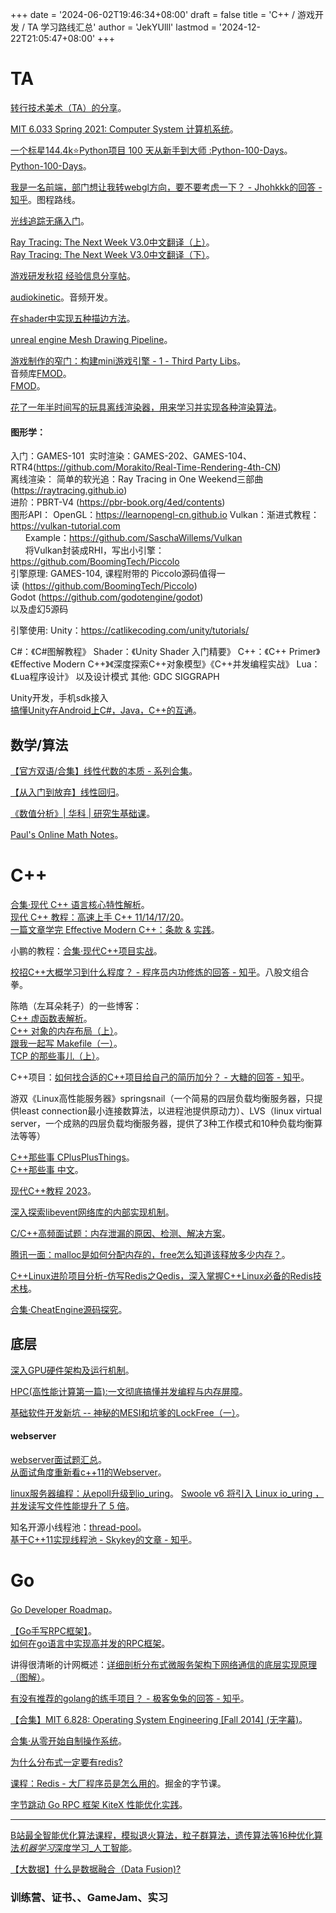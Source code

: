 +++
date = '2024-06-02T19:46:34+08:00'
draft = false
title = 'C++ / 游戏开发 / TA 学习路线汇总'
author = 'JekYUlll'
lastmod = '2024-12-22T21:05:47+08:00'
+++

# TA

[转行技术美术（TA）的分享](https://zhuanlan.zhihu.com/p/436920189)。

[MIT 6.033 Spring 2021: Computer System 计算机系统](https://www.bilibili.com/video/BV12T4y1R78D/?spm_id_from=333.337.search-card.all.click&vd_source=9b0b9cbfd8c349b95b4776bd10953f3a)。

[一个标星144.4k⭐Python项目 100 天从新手到大师 :Python-100-Days](https://zhuanlan.zhihu.com/p/673578424)。  
[Python-100-Days](https://github.com/jackfrued/Python-100-Days)。

[我是一名前端，部门想让我转webgl方向，要不要考虑一下？ - Jhohkkk的回答 - 知乎](https://www.zhihu.com/question/640467378/answer/3382207520)。图程路线。

[光线追踪无痛入门](https://zhuanlan.zhihu.com/p/711481617)。

[Ray Tracing: The Next Week V3.0中文翻译（上）](https://zhuanlan.zhihu.com/p/129372723)。  
[Ray Tracing: The Next Week V3.0中文翻译（下）](https://zhuanlan.zhihu.com/p/129745508)。

[游戏研发秋招 经验信息分享帖](https://www.nowcoder.com/discuss/590687392735014912)。

[audiokinetic](https://www.audiokinetic.com/zh/)。音频开发。

[在shader中实现五种描边方法](https://zhuanlan.zhihu.com/p/410710318)。

[unreal engine Mesh Drawing Pipeline](https://dev.epicgames.com/documentation/en-us/unreal-engine/mesh-drawing-pipeline-in-unreal-engine)。

[游戏制作的窄门：构建mini游戏引擎 - 1 - Third Party Libs](https://zhuanlan.zhihu.com/p/711437664)。  
音频库[FMOD](https://codyclaborn.me/tutorials/setting-up-xcode-and-visual-studio-for-fmod-development/)。  
[FMOD](https://www.fmod.com/download#fmodengine)。

[花了一年半时间写的玩具离线渲染器，用来学习并实现各种渲染算法](https://zhuanlan.zhihu.com/p/637308167)。

#### 图形学：
入门：GAMES-101&nbsp;
实时渲染：GAMES-202、GAMES-104、RTR4(https://github.com/Morakito/Real-Time-Rendering-4th-CN)  
离线渲染：
简单的软光追：Ray&nbsp;Tracing&nbsp;in&nbsp;One&nbsp;Weekend三部曲(https://raytracing.github.io)  
进阶：PBRT-V4&nbsp;(https://pbr-book.org/4ed/contents)  
图形API：
OpenGL：https://learnopengl-cn.github.io
Vulkan：渐进式教程：https://vulkan-tutorial.com  
&nbsp;&nbsp;&nbsp;&nbsp;&nbsp;&nbsp;Example：https://github.com/SaschaWillems/Vulkan  
&nbsp;&nbsp;&nbsp;&nbsp;&nbsp;&nbsp;将Vulkan封装成RHI，写出小引擎：https://github.com/BoomingTech/Piccolo  
引擎原理:
GAMES-104,&nbsp;课程附带的&nbsp;Piccolo源码值得一读&nbsp;(https://github.com/BoomingTech/Piccolo)  
Godot&nbsp;(https://github.com/godotengine/godot)  
以及虚幻5源码

引擎使用:
Unity：https://catlikecoding.com/unity/tutorials/

C#：《C#图解教程》
Shader：《Unity Shader 入门精要》
C++：《C++ Primer》《Effective Modern C++》《深度探索C++对象模型》《C++并发编程实战》
Lua：《Lua程序设计》
以及设计模式
其他:
GDC
SIGGRAPH

<!--
作者：AE酱
链接：https://www.nowcoder.com/?
来源：牛客网 -->

Unity开发，手机sdk接入  
[搞懂Unity在Android上C#，Java，C++的互通](https://zhuanlan.zhihu.com/p/720705077)。

## 数学/算法

[【官方双语/合集】线性代数的本质 - 系列合集](https://www.bilibili.com/video/BV1ys411472E/?spm_id_from=333.1007.top_right_bar_window_history.content.click&vd_source=9b0b9cbfd8c349b95b4776bd10953f3a)。

[【从入门到放弃】线性回归](https://zhuanlan.zhihu.com/p/147297924)。

[《数值分析》| 华科 | 研究生基础课](https://www.bilibili.com/list/watchlater?oid=882796110&bvid=BV1AK4y1k7Px&spm_id_from=333.1007.top_right_bar_window_view_later.content.click)。

[Paul's Online Math Notes](http://tutorial.math.lamar.edu/)。

# C++

[合集·现代 C++ 语言核心特性解析](https://space.bilibili.com/28615855/channel/collectiondetail?sid=43297)。  
[现代 C++ 教程：高速上手 C++ 11/14/17/20](https://changkun.de/modern-cpp/zh-cn/01-intro/)。  
[一篇文章学完 Effective Modern C++：条款 & 实践](https://zhuanlan.zhihu.com/p/649667647)。

小鹏的教程：[合集·现代C++项目实战](https://space.bilibili.com/263032155/channel/collectiondetail?sid=599074)。

[校招C++大概学习到什么程度？ - 程序员内功修炼的回答 - 知乎](https://www.zhihu.com/question/290102232/answer/2094675219)。八股文组合拳。

陈皓（左耳朵耗子）的一些博客：  
[C++ 虚函数表解析](https://blog.csdn.net/haoel/article/details/1948051)。  
[C++ 对象的内存布局（上）](https://haoel.blog.csdn.net/article/details/3081328)。  
[跟我一起写 Makefile（一）](https://haoel.blog.csdn.net/article/details/2886)。  
[TCP 的那些事儿（上）](https://coolshell.cn/articles/11564.html)。

C++项目：[如何找合适的C++项目给自己的简历加分？ - 大糖的回答 - 知乎](https://www.zhihu.com/question/280881677/answer/3110226717)。

游双《Linux高性能服务器》springsnail（一个简易的四层负载均衡服务器，只提供least connection最小连接数算法，以进程池提供原动力）、LVS（linux virtual server，一个成熟的四层负载均衡服务器，提供了3种工作模式和10种负载均衡算法等等）

[C++那些事 CPlusPlusThings](https://github.com/Light-City/CPlusPlusThings)。  
[C++那些事 中文](https://light-city.github.io/stories_things/)。

[现代C++教程 2023](https://www.bilibili.com/video/BV1D84y1t76J/?spm_id_from=333.1007.top_right_bar_window_history.content.click&vd_source=9b0b9cbfd8c349b95b4776bd10953f3a)。

[深入探索libevent网络库的内部实现机制](https://zhuanlan.zhihu.com/p/3306132128)。

[C/C++高频面试题：内存泄漏的原因、检测、解决方案](https://zhuanlan.zhihu.com/p/1416699587)。

[腾讯一面：malloc是如何分配内存的，free怎么知道该释放多少内存？](https://zhuanlan.zhihu.com/p/4044485462)。

[C++Linux进阶项目分析-仿写Redis之Qedis，深入掌握C++Linux必备的Redis技术栈](https://www.bilibili.com/video/BV1a4zzYKEAt/?spm_id_from=333.788.top_right_bar_window_history.content.click&vd_source=9b0b9cbfd8c349b95b4776bd10953f3a)。

[合集·CheatEngine源码探究](https://space.bilibili.com/48698932/channel/collectiondetail?sid=1466783&spm_id_from=333.788.0.0)。

## 底层

[深入GPU硬件架构及运行机制](https://www.cnblogs.com/timlly/p/11471507.html#45-shader%E8%BF%90%E8%A1%8C%E6%9C%BA%E5%88%B6)。

[HPC(高性能计算第一篇):一文彻底搞懂并发编程与内存屏障](https://mp.weixin.qq.com/s/FOmUP9YcMORpPxqrz_Ravw)。

[基础软件开发新坑 -- 神秘的MESI和坑爹的LockFree（一）](https://mp.weixin.qq.com/s/bt2YVej-vXTHPA1Nfi_mHw)。

#### webserver

[webserver面试题汇总](https://aweiii.work/posts/23109e98/)。  
[从面试角度重新看c++11的Webserver](https://zhuanlan.zhihu.com/p/985908526)。

[linux服务器编程：从epoll升级到io_uring](https://zhuanlan.zhihu.com/p/6426611756)。
[Swoole v6 将引入 Linux io_uring ，并发读写文件性能提升了 5 倍](https://mp.weixin.qq.com/s?__biz=MzIyMDkxMTIwNA==&mid=2247485149&idx=1&sn=20fc45200195e6af774599147d4c37dc&chksm=96d59b436d32e4b4546098b54e43372ee243a5600c1914cb80311f0e7989918df8e20d88e441&mpshare=1&scene=23&srcid=1101sK368AjN8MB04HoF6NK3&sharer_shareinfo=89f1444dc11755950d46ef3891230eb1&sharer_shareinfo_first=5fb62de6698930fcaad86ddac76a5b7f#rd)。

知名开源小线程池：[thread-pool](https://github.com/mtrebi/thread-pool)。  
[基于C++11实现线程池 - Skykey的文章 - 知乎](https://zhuanlan.zhihu.com/p/367309864)。

# Go

[Go Developer Roadmap](https://github.com/darius-khll/golang-developer-roadmap)。

[【Go手写RPC框架】](https://blog.csdn.net/qq_45467608/article/details/137768942)。  
[如何在go语言中实现高并发的RPC框架](https://www.php.cn/faq/588274.html)。

讲得很清晰的计网概述：[详细剖析分布式微服务架构下网络通信的底层实现原理（图解）](https://mp.weixin.qq.com/s?__biz=MzI0MzI1Mjg5Nw==&mid=2247484435&idx=1&sn=6ecaaab82bbd15d6b05ad05754501910&chksm=e96eafddde1926cbab2f18d48f3b17886b91a1f176650216e51a212c9474176ef226905a77f3&token=466537573&lang=zh_CN#rd)。

[有没有推荐的golang的练手项目？ - 极客兔兔的回答 - 知乎](https://www.zhihu.com/question/369863905/answer/1018940882)。

[【合集】MIT 6.828: Operating System Engineering [Fall 2014] (无字幕)](https://www.bilibili.com/video/BV1px411E7ST/?spm_id_from=333.337.search-card.all.click&vd_source=9b0b9cbfd8c349b95b4776bd10953f3a)。

[合集·从零开始自制操作系统](https://space.bilibili.com/12995787/channel/collectiondetail?sid=196337&spm_id_from=333.788.0.0)。

[为什么分布式一定要有redis?](https://www.cnblogs.com/ccEmma/p/9202107.html)

[课程：Redis - 大厂程序员是怎么用的](https://juejin.cn/post/7198982002304942138)。掘金的字节课。

[字节跳动 Go RPC 框架 KiteX 性能优化实践](https://mp.weixin.qq.com/s?__biz=MzI1MzYzMjE0MQ==&mid=2247487656&idx=1&sn=e6e125db1fa1bad01048f341a4b7165a&scene=21#wechat_redirect)。

---


[B站最全智能优化算法课程，模拟退火算法，粒子群算法，遗传算法等16种优化算法*机器学习*深度学习\_人工智能](https://www.bilibili.com/video/BV1R1xWeSEUR?spm_id_from=333.788.recommend_more_video.0&vd_source=9b0b9cbfd8c349b95b4776bd10953f3a)。

[【大数据】什么是数据融合（Data Fusion)?](https://blog.csdn.net/oOBubbleX/article/details/140127181)

### 训练营、证书、、GameJam、实习